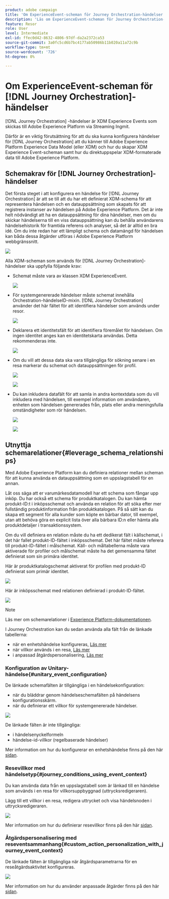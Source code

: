 ```yaml
---
product: adobe campaign
title: 'Om ExperienceEvent-scheman för Journey Orchestration-händelser '
description: 'Läs om ExperienceEvent-scheman för Journey Orchestration-händelser '
feature: Resor
role: User
level: Intermediate
exl-id: ffec0d42-8632-4806-97df-da2a2372ca53
source-git-commit: 3a0fc5cd6b7bc4177ab50986b11b020a11a72c9b
workflow-type: tm+mt
source-wordcount: '726'
ht-degree: 0%

---
```


# Om ExperienceEvent-scheman för [!DNL Journey Orchestration]-händelser

[!DNL Journey Orchestration] -händelser är XDM Experience Events som skickas till Adobe Experience Platform via Streaming Ingmit.

Därför är en viktig förutsättning för att du ska kunna konfigurera händelser för [!DNL Journey Orchestration] att du känner till Adobe Experience Platform Experience Data Model (eller XDM) och hur du skapar XDM Experience Event-scheman samt hur du direktuppspelar XDM-formaterade data till Adobe Experience Platform.

## Schemakrav för [!DNL Journey Orchestration]-händelser

Det första steget i att konfigurera en händelse för [!DNL Journey Orchestration] är att se till att du har ett definierat XDM-schema för att representera händelsen och en datauppsättning som skapats för att registrera instanser av händelsen på Adobe Experience Platform. Det är inte helt nödvändigt att ha en datauppsättning för dina händelser, men om du skickar händelserna till en viss datauppsättning kan du behålla användarens händelsehistorik för framtida referens och analyser, så det är alltid en bra idé. Om du inte redan har ett lämpligt schema och datamängd för händelsen kan båda dessa åtgärder utföras i Adobe Experience Platform webbgränssnitt.

![](../assets/schema1.png)

Alla XDM-scheman som används för [!DNL Journey Orchestration]-händelser ska uppfylla följande krav:

* Schemat måste vara av klassen XDM ExperienceEvent.

   ![](../assets/schema2.png)

* För systemgenererade händelser måste schemat innehålla Orchestration-händelseID-mixin. [!DNL Journey Orchestration] använder det här fältet för att identifiera händelser som används under resor.

   ![](../assets/schema3.png)

* Deklarera ett identitetsfält för att identifiera föremålet för händelsen. Om ingen identitet anges kan en identitetskarta användas. Detta rekommenderas inte.

   ![](../assets/schema4.png)

* Om du vill att dessa data ska vara tillgängliga för sökning senare i en resa markerar du schemat och datauppsättningen för profil.

   ![](../assets/schema5.png)

   ![](../assets/schema6.png)

* Du kan inkludera datafält för att samla in andra kontextdata som du vill inkludera med händelsen, till exempel information om användaren, enheten som händelsen genererades från, plats eller andra meningsfulla omständigheter som rör händelsen.

   ![](../assets/schema7.png)

   ![](../assets/schema8.png)

## Utnyttja schemarelationer{#leverage_schema_relationships}

Med Adobe Experience Platform kan du definiera relationer mellan scheman för att kunna använda en datauppsättning som en uppslagstabell för en annan.

Låt oss säga att er varumärkesdatamodell har ett schema som fångar upp inköp. Du har också ett schema för produktkatalogen. Du kan hämta produkt-ID:t i inköpsschemat och använda en relation för att söka efter mer fullständig produktinformation från produktkatalogen. På så sätt kan du skapa ett segment för alla kunder som köpte en bärbar dator, till exempel, utan att behöva göra en explicit lista över alla bärbara ID:n eller hämta alla produktdetaljer i transaktionssystem.

Om du vill definiera en relation måste du ha ett dedikerat fält i källschemat, i det här fallet produkt-ID-fältet i inköpsschemat. Det här fältet måste referera till produkt-ID-fältet i målschemat. Käll- och måltabellerna måste vara aktiverade för profiler och målschemat måste ha det gemensamma fältet definierat som sin primära identitet.

Här är produktkatalogschemat aktiverat för profilen med produkt-ID definierat som primär identitet.

![](../assets/schema9.png)

Här är inköpsschemat med relationen definierad i produkt-ID-fältet.

![](../assets/schema10.png)

>[!NOTE]
>
>Läs mer om schemarelationer i [Experience Platform-dokumentationen](https://experienceleague.adobe.com/docs/platform-learn/tutorials/schemas/configure-relationships-between-schemas.html?lang=en).

I Journey Orchestration kan du sedan använda alla fält från de länkade tabellerna:

* när en enhetshändelse konfigureras, [Läs mer](../event/experience-event-schema.md#unitary_event_configuration)
* när villkor används i en resa, [Läs mer](../event/experience-event-schema.md#journey_conditions_using_event_context)
* i anpassad åtgärdspersonalisering, [Läs mer](../event/experience-event-schema.md#custom_action_personalization_with_journey_event_context)

### Konfiguration av Unitary-händelse{#unitary_event_configuration}

De länkade schemafälten är tillgängliga i en händelsekonfiguration:

* när du bläddrar genom händelseschemafälten på händelsens konfigurationsskärm.
* när du definierar ett villkor för systemgenererade händelser.

![](../assets/schema11.png)

De länkade fälten är inte tillgängliga:

* i händelsenyckelformeln
* händelse-id-villkor (regelbaserade händelser)

Mer information om hur du konfigurerar en enhetshändelse finns på den här [sidan](../event/about-creating.md).

### Resevillkor med händelsetyp{#journey_conditions_using_event_context}

Du kan använda data från en uppslagstabell som är länkad till en händelse som används i en resa för villkorsuppbyggnad (uttrycksredigeraren).

Lägg till ett villkor i en resa, redigera uttrycket och visa händelsnoden i uttrycksredigeraren.

![](../assets/schema12.png)

Mer information om hur du definierar resevillkor finns på den här [sidan](../building-journeys/condition-activity.md).

### Åtgärdspersonalisering med reseventsammanhang{#custom_action_personalization_with_journey_event_context}

De länkade fälten är tillgängliga när åtgärdsparametrarna för en reseåtgärdsaktivitet konfigureras.

![](../assets/schema13.png)

Mer information om hur du använder anpassade åtgärder finns på den här [sidan](../building-journeys/using-custom-actions.md).

